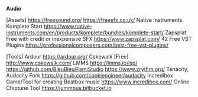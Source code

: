 
__**Audio**__

[Assets]
<https://freesound.org/>
<https://freesfx.co.uk/>
Native Instruments Komplete Start <https://www.native-instruments.com/en/products/komplete/bundles/komplete-start/>
Zapsplat Free with credit or inexpensive SFX <https://www.zapsplat.com/>
42 Free VST Plugins <https://professionalcomposers.com/best-free-vst-plugins/>

[Tools]
Ardour <https://ardour.org/>
Cakewalk [Free] <http://www.cakewalk.com/>
LMMS <https://lmms.io/lsp/>
<https://github.com/BleuBleu/FamiStudio>
<https://www.zrythm.org/>
Tenacity, Audacity Fork <https://github.com/cookiengineer/audacity>
Incredibox Game/Tool for creating Beatbox music <https://www.incredibox.com/>
Online Chiptune Tool <https://jummbus.bitbucket.io>